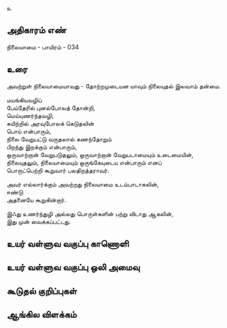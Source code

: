 உ


## அதிகாரம் எண்

நிலையாமை - பாயிரம் - 034

## உரை

அவற்றுள் நிலையாமையாவது  -
தோற்றமுடையன யாவும் நிலையுதல் இலவாம் தன்மை.  

மயங்கியவழிப்  
பேய்தேரில் புனல்போலத் தோன்றி,  
மெய்யுணர்ந்தவழி,  
கயிற்றில் அரவுபோலக் கெடுதலின்  
பொய் என்பாரும்,  
நிலை வேறுபட்டு வருதலால் 
கணந்தோறும்  
பிறந்து இறக்கும் என்பாரும்,  
ஒருவாற்றான் வேறுபடுதலும், 
ஒருவாற்றான் வேறுபடாமையும் உடைமையின்,  
நிலையுதலும், நிலையாமையும் ஒருங்கேயுடைய என்பாரும் எனப்  
பொருட்பெற்றி கூறுவார் பலதிறத்தராவர்.  

அவர் எல்லார்க்கும் அவற்றது நிலையாமை உடம்பாடாகலின்,  
ஈண்டு  
அதனையே கூறுகின்றார்.  

இஃது உணர்ந்துழி அல்லது பொருள்களின் பற்று விடாது ஆகலின்,  
இது முன் வைக்கப்பட்டது.


## உயர் வள்ளுவ வகுப்பு காணொளி


## உயர் வள்ளுவ வகுப்பு ஒலி அமைவு 


## கூடுதல் குறிப்புகள்


## ஆங்கில விளக்கம்


